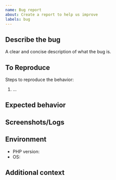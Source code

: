 ```yaml
---
name: Bug report
about: Create a report to help us improve
labels: bug
---
```


## Describe the bug
A clear and concise description of what the bug is.

## To Reproduce
Steps to reproduce the behavior:
1. ...

## Expected behavior

## Screenshots/Logs

## Environment
- PHP version:
- OS:

## Additional context
